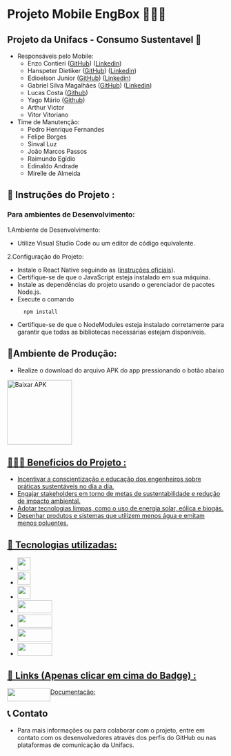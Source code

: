 # Projeto Mobile EngBox 👨🏼‍🏭

## Projeto da Unifacs - Consumo Sustentavel 🌱
- Responsáveis pelo Mobile: 
  - Enzo Contieri ([GitHub](https://github.com/enzocontieri)) ([Linkedin](https://www.linkedin.com/in/enzo-contieri-b1578326b/))
  - Hanspeter Dietiker ([GitHub](https://github.com/hanspeterdietiker)) ([Linkedin](https://www.linkedin.com/in/hanspeterdietiker/))
  - Edioelson Junior ([GitHub](https://github.com/DeveloperEdd)) ([Linkedin](https://www.linkedin.com/in/edioelson/))
  - Gabriel Silva Magalhães ([GitHub](https://github.com/Gabrielsilvamagalhaes)) ([Linkedin](https://www.linkedin.com/in/gabriel-smagalhaes32/))
  - Lucas Costa ([Github](https://github.com/luketao17))
  - Yago Mário ([Github](https://github.com/yagooc1))
  - Arthur Victor
  - Vitor Vitoriano
- Time de Manutenção:
  - Pedro Henrique Fernandes
  - Felipe Borges
  - Sinval Luz
  - João Marcos Passos
  - Raimundo Egídio
  - Edinaldo Andrade
  - Mirelle de Almeida

## 📂 Instruções do Projeto :
### Para ambientes de Desenvolvimento:
1.Ambiente de Desenvolvimento:

- Utilize Visual Studio Code ou um editor de código equivalente.

2.Configuração do Projeto:
 - Instale o React Native seguindo as ([instruções oficiais](https://reactnative.dev/docs/environment-setup)).
 - Certifique-se de que o JavaScript esteja instalado em sua máquina.
 - Instale as dependências do projeto usando o gerenciador de pacotes Node.js.
 - Execute o comando
   ```TERMINAL
     npm install
     ```
 - Certifique-se de que o NodeModules esteja instalado corretamente para garantir que todas as bibliotecas necessárias estejam disponíveis.

## 📱Ambiente de Produção:
- Realize o download do arquivo APK do app pressionando o botão abaixo
<a href="https://github.com/Unifacs-Portfolio/eng-box-app/releases/download/1.0.0/application-4d07c5d1-3464-4bb4-9f11-e9682983e8a5.apk" download>
    <img src="https://img.shields.io/badge/Download-APK-blue.svg" alt="Baixar APK" width="150">
   
## 👨🏻‍💻 Beneficios do Projeto :
- Incentivar a conscientização e educação dos engenheiros sobre práticas sustentáveis no dia a dia.
- Engajar stakeholders em torno de metas de sustentabilidade e redução de impacto ambiental.
- Adotar tecnologias limpas, como o uso de energia solar, eólica e biogás.
- Desenhar produtos e sistemas que utilizem menos água e emitam menos poluentes.
  
## 🔧 Tecnologias utilizadas:
- <img widtg="80" height="30" src="https://img.shields.io/badge/react_native-%2320232a.svg?style=for-the-badge&logo=react&logoColor=%2361DAFB"/>
- <img widtg="80" height="30" src="https://img.shields.io/badge/tailwindcss-%2338B2AC.svg?style=for-the-badge&logo=tailwind-css&logoColor=white"/>
- <img widtg="80" height="30" src="https://img.shields.io/badge/typescript-%23007ACC.svg?style=for-the-badge&logo=typescript&logoColor=white"/>
- <img width="80" height="30" src="https://img.shields.io/badge/axios-%230A58C1.svg?style=for-the-badge&logo=axios&logoColor=white"/>
- <img width="80" height="30" src="https://img.shields.io/badge/zustand-%230A58C1.svg?style=for-the-badge&logo=zustand&logoColor=white"/>
- <img width="80" height="30" src="https://img.shields.io/badge/expo-%2325A2A1.svg?style=for-the-badge&logo=expo&logoColor=white"/>
- <img width="80" height="30" src="https://img.shields.io/badge/jwt--decode-%23000000.svg?style=for-the-badge&logo=json-web-tokens&logoColor=white"/>

## 🔗 Links (Apenas clicar em cima do Badge) :
Documentação: <a style="float:left" href="https://a30.gitbook.io/eng-box-app" target="_blank">
    <img width="100" height="30" src="https://github.com/hanspeterdietiker/A3-Project-Unifacs/assets/126719678/2b766c01-9f85-4002-9370-292fa840bd06">
</a>

## 📞 Contato
- Para mais informações ou para colaborar com o projeto, entre em contato com os desenvolvedores através dos perfis do GitHub ou nas plataformas de comunicação da Unifacs.


